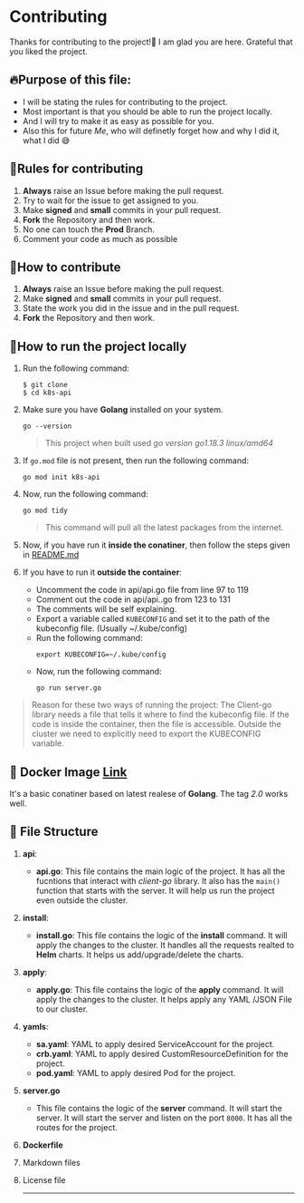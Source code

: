 # **Contributing**

Thanks for contributing to the project!🥰
I am glad you are here. Grateful that you liked the project.

##  🔥**Purpose of this file:**
 - I will be stating the rules for contributing to the project. 
 - Most important is that you should be able to run the project locally. 
 - And I will try to make it as easy as possible for you. 
 - Also this for future *Me*, who will definetly forget how and why I did it, what I did 😅

## 🚨**Rules for contributing**
1. **Always** raise an Issue before making the pull request.
2. Try to wait for the issue to get assigned to you.
3. Make **signed** and **small** commits in your pull request.
4. **Fork** the Repository and then work.
5. No one can touch the **Prod** Branch.
6. Comment your code as much as possible

## 💁**How to contribute**
1. **Always** raise an Issue before making the pull request.
2. Make **signed** and **small** commits in your pull request.
3. State the work you did in the issue and in the pull request.
4. **Fork** the Repository and then work.

## 💬**How to run the project locally**
1. Run the following command:
    ```
    $ git clone
    $ cd k8s-api
    ```
2. Make sure you have **Golang** installed on your system.
   
   ``` 
   go --version 
   ```
    > This project when built used *go version go1.18.3 linux/amd64*
3. If ```go.mod``` file is not present, then run the following command:
   ```
   go mod init k8s-api
   ```
4. Now, run the following command:
   ```
   go mod tidy
   ```
   > This command will pull all the latest packages from the internet.

5. Now, if you have run it **inside the conatiner**, then follow the steps given in [README.md](https://github.com/kitarp29/k8s-api/blob/main/README.md)
6. If you have to run it **outside the container**:
    - Uncomment the code in api/api.go file from line 97 to 119
    - Comment out the code in api/api..go from 123 to 131
    - The comments will be self explaining.
    - Export a variable called ```KUBECONFIG``` and set it to the path of the kubeconfig file. (Usually ~/.kube/config)
    - Run the following command:
        ```
        export KUBECONFIG=~/.kube/config
        ```
    - Now, run the following command:
        ```
        go run server.go
        ```
> Reason for these two ways of running the project:
> The Client-go library needs a file that tells it where to find the kubeconfig file. If the code is inside the container, then the file is accessible. Outside the cluster we need to explicitly need to export the KUBECONFIG variable.
   

## 🐋 **Docker Image** [Link](https://hub.docker.com/repository/docker/kitarp29/k8s-api)
It's a basic conatiner based on latest realese of **Golang**. The tag *2.0* works well.

## 📂 **File Structure**
1. **api**:
    - **api.go**:
         This file contains the main logic of the project. It has all the fucntions that interact with *client-go* library. It also has the ```main()``` function that starts with the server. It will help us run the project even outside the cluster.
2. **install**:
    - **install.go**:
        This file contains the logic of the **install** command. It will apply the changes to the cluster. It handles all the requests realted to **Helm** charts. It helps us add/upgrade/delete the charts.
3. **apply**:
    - **apply.go**: 
        This file contains the logic of the **apply** command. It will apply the changes to the cluster. It helps apply any YAML /JSON File to our cluster.
4. **yamls**:
    - **sa.yaml**: YAML to apply desired ServiceAccount for the project.
    - **crb.yaml**: YAML to apply desired CustomResourceDefinition for the project.
    - **pod.yaml**: YAML to apply desired Pod for the project.
5. **server.go**
    - This file contains the logic of the **server** command. It will start the server. It will start the server and listen on the port ```8000```. It has all the routes for the project.
6. **Dockerfile**
7. Markdown files
8. License file  
   
   <hr>